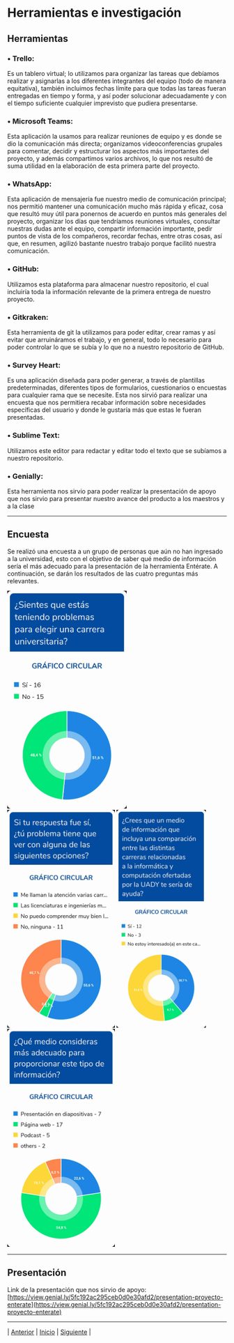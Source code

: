 # Herramientas e investigación

## Herramientas

### •	Trello: 
Es un tablero virtual; lo utilizamos para organizar las tareas que debíamos realizar y asignarlas a los diferentes integrantes del equipo (todo de manera equitativa), 
también incluimos fechas límite para que todas las tareas fueran entregadas en tiempo y forma, y así poder solucionar adecuadamente y con el tiempo suficiente cualquier 
imprevisto que pudiera presentarse. 

### •	Microsoft Teams: 
Esta aplicación la usamos para realizar reuniones de equipo y es donde se dio la comunicación más directa; organizamos videoconferencias grupales para comentar, decidir y 
estructurar los aspectos más importantes del proyecto, y además compartimos varios archivos, lo que nos resultó de suma utilidad en la elaboración de esta primera parte 
del proyecto.

### •	WhatsApp: 
Esta aplicación de mensajería fue nuestro medio de comunicación principal; nos permitió mantener una comunicación mucho más rápida y eficaz, cosa que resultó muy útil para 
ponernos de acuerdo en puntos más generales del proyecto, organizar los días que tendríamos reuniones virtuales, consultar nuestras dudas ante el equipo, compartir 
información importante, pedir puntos de vista de los compañeros, recordar fechas, entre otras cosas, así que, en resumen, agilizó bastante nuestro trabajo porque facilitó 
nuestra comunicación.

### •	GitHub: 
Utilizamos esta plataforma para almacenar nuestro repositorio, el cual incluiría toda la información relevante de la primera entrega de nuestro proyecto.

### •	Gitkraken: 
Esta herramienta de git la utilizamos para poder editar, crear ramas y así evitar que arruináramos el trabajo, y en general, todo lo necesario para poder controlar lo que se subía y lo que no a nuestro repositorio de GitHub.

### •	Survey Heart: 
Es una aplicación diseñada para poder generar, a través de plantillas predeterminadas, diferentes tipos de formularios, cuestionarios o encuestas para cualquier rama que se necesite. Esta nos sirvió para realizar una encuesta que nos permitiera recabar información sobre necesidades específicas del usuario y donde le gustaría más que estas le fueran presentadas.

### •	Sublime Text: 
Utilizamos este editor para redactar y editar todo el texto que se subíamos a nuestro repositorio.

### • Genially:
Esta herramienta nos sirvio para poder realizar la presentación de apoyo que nos sirvio para presentar nuestro avance del producto a los maestros y a la clase

***

## Encuesta

Se realizó una encuesta a un grupo de personas que aún no han ingresado a la universidad, esto con el objetivo de saber qué medio de información sería el más adecuado para la presentación de la herramienta Entérate. A continuación, se darán los resultados de las cuatro preguntas más relevantes. 

<img src="https://github.com/Geovanna-med/Enterate/blob/Wilder-Turriza/Im%C3%A1genes/Gr%C3%A1ficos/Elegir_carrera.jpg" height="500"> <img src="https://github.com/Geovanna-med/Enterate/blob/Wilder-Turriza/Im%C3%A1genes/Gr%C3%A1ficos/Carrera_Problemas.jpg" height="500"> <img src="https://github.com/Geovanna-med/Enterate/blob/Wilder-Turriza/Im%C3%A1genes/Gr%C3%A1ficos/Carreras.jpg" height="500"> <img src="https://github.com/Geovanna-med/Enterate/blob/Wilder-Turriza/Im%C3%A1genes/Gr%C3%A1ficos/Gr%C3%A1fico_Medios.jpg" height="500">

---------------------------------------------------------------------
## Presentación

Link de la presentación que nos sirvio de apoyo: [https://view.genial.ly/5fc192ac295ceb0d0e30afd2/presentation-proyecto-enterate](https://view.genial.ly/5fc192ac295ceb0d0e30afd2/presentation-proyecto-enterate)

***
| [Anterior](https://github.com/Geovanna-med/Enterate/blob/main/Documentos/Casos%20de%20uso.md "Anterior") 
| [Inicio](https://github.com/Geovanna-med/Enterate "Inicio") 
| [Siguiente](https://github.com/Geovanna-med/Enterate/blob/main/Documentos/Proceso%20de%20trabajo.md "Siguiente") |
